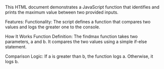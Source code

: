 This HTML document demonstrates a JavaScript function that identifies and prints the maximum value between two provided inputs.

Features:
Functionality:
The script defines a function that compares two values and logs the greater one to the console.

How It Works
Function Definition:
The findmax function takes two parameters, a and b.
It compares the two values using a simple if-else statement.

Comparison Logic:
If a is greater than b, the function logs a.
Otherwise, it logs b.
